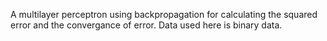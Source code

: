 A multilayer perceptron using backpropagation for calculating the squared error and the convergance of error. Data used here is binary data.


